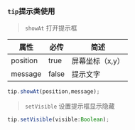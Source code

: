 <!--
 * @Autor: liu_x25@ecidi.com
 * @Date: 2021-11-01 17:33:55
 * @LastEditors: liu_x25@ecidi.com
 * @LastEditTime: 2021-11-01 17:59:35
 * @Description: 实例说明
-->

### `tip`提示类使用


>`showAt` 打开提示框

|  属性   | 必传 | 简述  |
|  ----   |  ---- | ----  |
| position  |true|屏幕坐标（x,y） |
| message  |false|提示文字 |

```javascript
tip.showAt(position,message);
```
>`setVisible` 设置提示框显示隐藏
```javascript
tip.setVisible(visible:Boolean);
```
